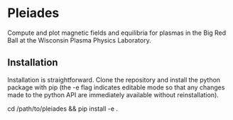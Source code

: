 # Pleiades  

Compute and plot magnetic fields and equilibria for plasmas in the Big Red Ball
at the Wisconsin Plasma Physics Laboratory.

## Installation

Installation is straightforward. Clone the repository and install the python
package with pip (the -e flag indicates editable mode so that any changes made
to the python API are immediately available without reinstallation).

cd /path/to/pleiades && pip install -e .

